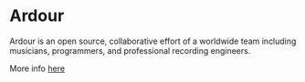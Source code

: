 # Ardour

Ardour is an open source, collaborative effort of a worldwide team including musicians, programmers, and professional recording engineers.

More info [here](https://ardour.org/)
